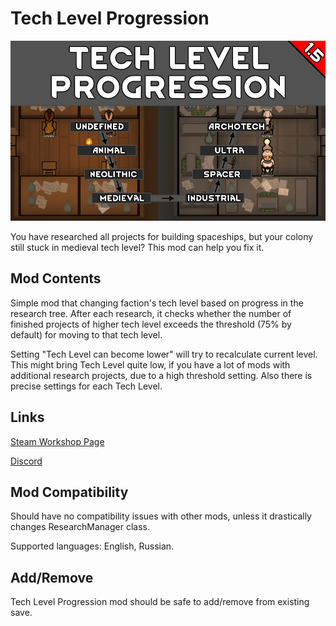 # Tech Level Progression

![Text](/Mod%20Page/Images/Tech%20Level%20Progression.png)

You have researched all projects for building spaceships, but your colony still stuck in medieval tech level? This mod can help you fix it.

## Mod Contents

Simple mod that changing faction's tech level based on progress in the research tree. After each research, it checks whether the number of finished projects of higher tech level exceeds the threshold (75% by default) for moving to that tech level. 

Setting "Tech Level can become lower" will try to recalculate current level. This might bring Tech Level quite low, if you have a lot of mods with additional research projects, due to a high threshold setting.
Also there is precise settings for each Tech Level.

## Links

[Steam Workshop Page](https://steamcommunity.com/sharedfiles/filedetails/?id=2923367852)

[Discord](https://discord.gg/tKsBgzzTsG)

## Mod Compatibility

Should have no compatibility issues with other mods, unless it drastically changes ResearchManager class.

Supported languages: English, Russian.

## Add/Remove

Tech Level Progression mod should be safe to add/remove from existing save.